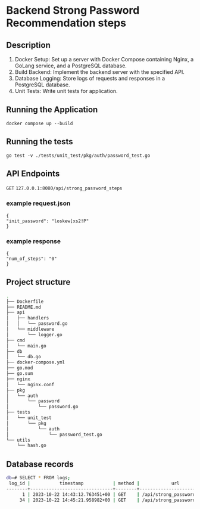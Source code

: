 # Backend Strong Password Recommendation steps

## Description

1. Docker Setup: Set up a server with Docker Compose containing Nginx, a GoLang service, and a PostgreSQL database.
2. Build Backend: Implement the backend server with the specified API.
3. Database Logging: Store logs of requests and responses in a PostgreSQL database.
4. Unit Tests: Write unit tests for application.

## Running the Application
`docker compose up --build`

## Running the tests
`go test -v ./tests/unit_test/pkg/auth/password_test.go`

## API Endpoints
`GET`
`127.0.0.1:8080/api/strong_password_steps`

### example request.json
    {
    "init_password": "loskew[xs2!P"
    }

### example response
    {
    "num_of_steps": "0"
    }

## Project structure
```bash
.
├── Dockerfile
├── README.md
├── api
│   ├── handlers
│   │   └── password.go
│   └── middleware
│       └── logger.go
├── cmd
│   └── main.go
├── db
│   └── db.go
├── docker-compose.yml
├── go.mod
├── go.sum
├── nginx
│   └── nginx.conf
├── pkg
│   └── auth
│       └── password
│           └── password.go
├── tests
│   └── unit_test
│       └── pkg
│           └── auth
│               └── password_test.go
└── utils
    └── hash.go
```

## Database records
```bash
db=# SELECT * FROM logs;
 log_id |           timestamp           | method |            url             |                         request_body                         | response_status | response_time 
--------+-------------------------------+--------+----------------------------+--------------------------------------------------------------+-----------------+---------------
      1 | 2023-10-22 14:43:12.763451+00 | GET    | /api/strong_password_steps | $2a$10$x3DQwFBScRzXiuUCh58qrOHzvo1YPFDFlgP2gb9tt4qS2WRr0j24W |             200 |             1
     34 | 2023-10-22 14:45:21.958982+00 | GET    | /api/strong_password_steps | $2a$10$FFgVAFwHm3v97a5Otg4lOu0eNB8UW2K4YeS8nkrN53SKoAiiYbZ2G |             422 |             0
```
